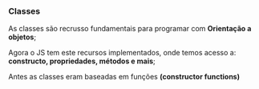 ### Classes
As classes são recrusso fundamentais para programar com **Orientação a objetos**;

Agora o JS tem este recursos implementados, onde temos acesso a:  **constructo, propriedades, métodos e mais**;

Antes as classes eram baseadas em funções **(constructor functions)**
